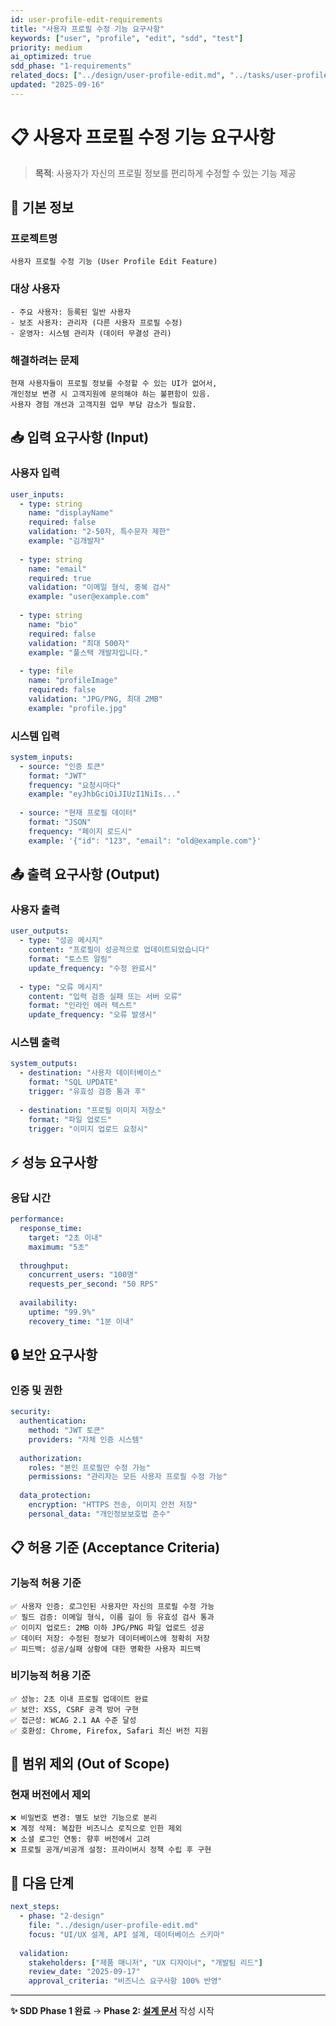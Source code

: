 ```yaml
---
id: user-profile-edit-requirements
title: "사용자 프로필 수정 기능 요구사항"
keywords: ["user", "profile", "edit", "sdd", "test"]
priority: medium
ai_optimized: true
sdd_phase: "1-requirements"
related_docs: ["../design/user-profile-edit.md", "../tasks/user-profile-edit.md"]
updated: "2025-09-16"
---
```


# 📋 사용자 프로필 수정 기능 요구사항

> **목적**: 사용자가 자신의 프로필 정보를 편리하게 수정할 수 있는 기능 제공

## 🎯 기본 정보

### 프로젝트명
```
사용자 프로필 수정 기능 (User Profile Edit Feature)
```

### 대상 사용자
```
- 주요 사용자: 등록된 일반 사용자
- 보조 사용자: 관리자 (다른 사용자 프로필 수정)
- 운영자: 시스템 관리자 (데이터 무결성 관리)
```

### 해결하려는 문제
```
현재 사용자들이 프로필 정보를 수정할 수 있는 UI가 없어서, 
개인정보 변경 시 고객지원에 문의해야 하는 불편함이 있음.
사용자 경험 개선과 고객지원 업무 부담 감소가 필요함.
```

## 📥 입력 요구사항 (Input)

### 사용자 입력
```yaml
user_inputs:
  - type: string
    name: "displayName"
    required: false
    validation: "2-50자, 특수문자 제한"
    example: "김개발자"
    
  - type: string
    name: "email"
    required: true
    validation: "이메일 형식, 중복 검사"
    example: "user@example.com"
    
  - type: string
    name: "bio"
    required: false
    validation: "최대 500자"
    example: "풀스택 개발자입니다."
    
  - type: file
    name: "profileImage"
    required: false
    validation: "JPG/PNG, 최대 2MB"
    example: "profile.jpg"
```

### 시스템 입력
```yaml
system_inputs:
  - source: "인증 토큰"
    format: "JWT"
    frequency: "요청시마다"
    example: "eyJhbGciOiJIUzI1NiIs..."
    
  - source: "현재 프로필 데이터"
    format: "JSON"
    frequency: "페이지 로드시"
    example: '{"id": "123", "email": "old@example.com"}'
```

## 📤 출력 요구사항 (Output)

### 사용자 출력
```yaml
user_outputs:
  - type: "성공 메시지"
    content: "프로필이 성공적으로 업데이트되었습니다"
    format: "토스트 알림"
    update_frequency: "수정 완료시"
    
  - type: "오류 메시지"
    content: "입력 검증 실패 또는 서버 오류"
    format: "인라인 에러 텍스트"
    update_frequency: "오류 발생시"
```

### 시스템 출력
```yaml
system_outputs:
  - destination: "사용자 데이터베이스"
    format: "SQL UPDATE"
    trigger: "유효성 검증 통과 후"
    
  - destination: "프로필 이미지 저장소"
    format: "파일 업로드"
    trigger: "이미지 업로드 요청시"
```

## ⚡ 성능 요구사항

### 응답 시간
```yaml
performance:
  response_time:
    target: "2초 이내"
    maximum: "5초"
  
  throughput:
    concurrent_users: "100명"
    requests_per_second: "50 RPS"
  
  availability:
    uptime: "99.9%"
    recovery_time: "1분 이내"
```

## 🔒 보안 요구사항

### 인증 및 권한
```yaml
security:
  authentication:
    method: "JWT 토큰"
    providers: "자체 인증 시스템"
  
  authorization:
    roles: "본인 프로필만 수정 가능"
    permissions: "관리자는 모든 사용자 프로필 수정 가능"
  
  data_protection:
    encryption: "HTTPS 전송, 이미지 안전 저장"
    personal_data: "개인정보보호법 준수"
```

## 📋 허용 기준 (Acceptance Criteria)

### 기능적 허용 기준
```
✅ 사용자 인증: 로그인된 사용자만 자신의 프로필 수정 가능
✅ 필드 검증: 이메일 형식, 이름 길이 등 유효성 검사 통과
✅ 이미지 업로드: 2MB 이하 JPG/PNG 파일 업로드 성공
✅ 데이터 저장: 수정된 정보가 데이터베이스에 정확히 저장
✅ 피드백: 성공/실패 상황에 대한 명확한 사용자 피드백
```

### 비기능적 허용 기준
```
✅ 성능: 2초 이내 프로필 업데이트 완료
✅ 보안: XSS, CSRF 공격 방어 구현
✅ 접근성: WCAG 2.1 AA 수준 달성
✅ 호환성: Chrome, Firefox, Safari 최신 버전 지원
```

## 🚫 범위 제외 (Out of Scope)

### 현재 버전에서 제외
```
❌ 비밀번호 변경: 별도 보안 기능으로 분리
❌ 계정 삭제: 복잡한 비즈니스 로직으로 인한 제외
❌ 소셜 로그인 연동: 향후 버전에서 고려
❌ 프로필 공개/비공개 설정: 프라이버시 정책 수립 후 구현
```

## 🔄 다음 단계

```yaml
next_steps:
  - phase: "2-design"
    file: "../design/user-profile-edit.md"
    focus: "UI/UX 설계, API 설계, 데이터베이스 스키마"
  
  validation:
    stakeholders: ["제품 매니저", "UX 디자이너", "개발팀 리드"]
    review_date: "2025-09-17"
    approval_criteria: "비즈니스 요구사항 100% 반영"
```

---

**✨ SDD Phase 1 완료** → **Phase 2: [설계 문서](../design/user-profile-edit.md)** 작성 시작